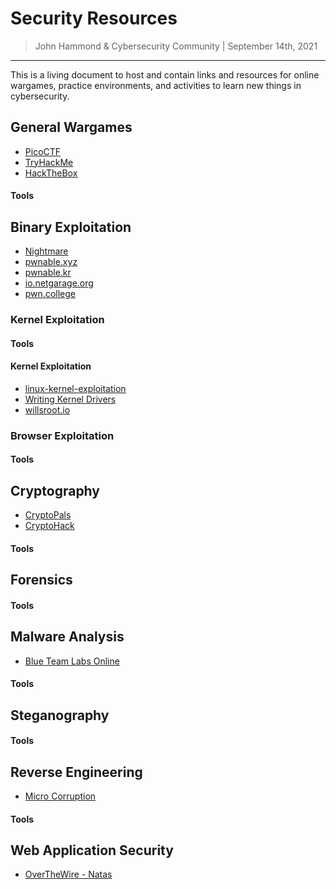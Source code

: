 # Security Resources

> John Hammond & Cybersecurity Community | September 14th, 2021

------------------------------------------------

This is a living document to host and contain links and resources for online wargames, practice environments, and activities to learn new things in cybersecurity.

<!-- ------------------------------------------------------- -->

## General Wargames

* [PicoCTF](https://picoctf.com)
* [TryHackMe](https://tryhackme.com)
* [HackTheBox](https://hackthebox.eu)

#### Tools

<!-- ------------------------------------------------------- -->

## Binary Exploitation

* [Nightmare](https://guyinatuxedo.github.io)
* [pwnable.xyz](https://pwnable.xyz)
* [pwnable.kr](https://pwnable.kr)
* [io.netgarage.org](https://io.netgarage.org)
* [pwn.college](https://pwn.college/)

<!-- ------------------------------------------------------- -->

### Kernel Exploitation

#### Tools

<!-- ------------------------------------------------------- -->

#### Kernel Exploitation
  * [linux-kernel-exploitation](https://github.com/xairy/linux-kernel-exploitation)
  * [Writing Kernel Drivers](http://freesoftwaremagazine.com/articles/drivers_linux/)
  * [willsroot.io](http://freesoftwaremagazine.com/articles/drivers_linux/)

### Browser Exploitation

#### Tools

<!-- ------------------------------------------------------- -->

## Cryptography 

* [CryptoPals](https://cryptopals.com)
* [CryptoHack](https://cryptohack.org)

#### Tools

<!-- ------------------------------------------------------- -->

## Forensics 

#### Tools


<!-- ------------------------------------------------------- -->


## Malware Analysis

* [Blue Team Labs Online](https://blueteamlabs.online)

#### Tools

<!-- ------------------------------------------------------- -->

## Steganography

#### Tools

<!-- ------------------------------------------------------- -->

## Reverse Engineering

* [Micro Corruption](https://microcorruption.com)

#### Tools

<!-- ------------------------------------------------------- -->

## Web Application Security

* [OverTheWire - Natas](https://overthewire.org/wargames/natas/)



<!-- ------------------------------------------------------- -->